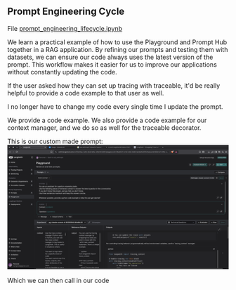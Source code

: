 ## Prompt Engineering Cycle

 File [prompt_engineering_lifecycle.ipynb](resources/prompt_engineering_lifecycle.ipynb)

We learn a practical example of how to use the Playground and Prompt Hub together in a RAG application. By refining our prompts and testing them with datasets, we can ensure our code always uses the latest version of the prompt. This workflow makes it easier for us to improve our applications without constantly updating the code.

If the user asked how they can set up tracing with traceable, it'd be really helpful to provide a code example to that user as well.

I no longer have to change my code every single time I update the prompt.

We provide a code example. We also provide a code example for our context manager, and we do so as well for the traceable decorator.

This is our custom made prompt:
![img9.png](img9.png)

Which we can then call in our code

